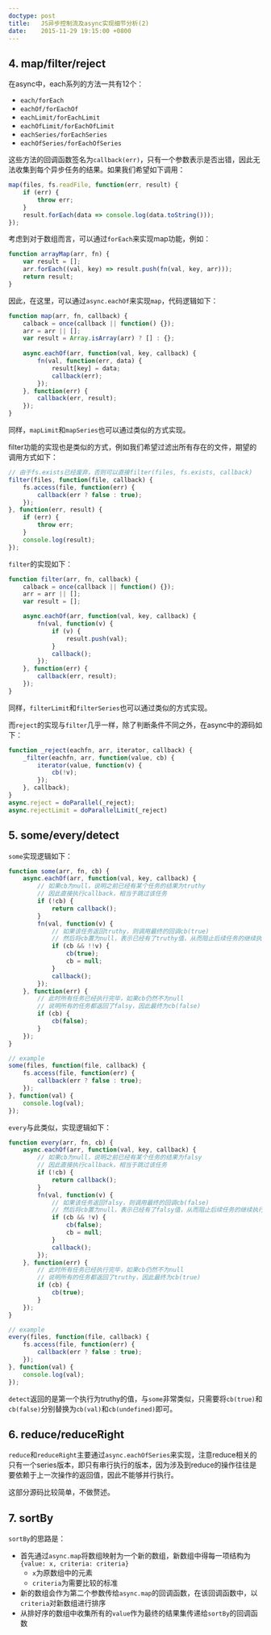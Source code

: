 ```yaml
---
doctype: post
title:   JS异步控制流及async实现细节分析(2)
date:    2015-11-29 19:15:00 +0800
---
```


## 4. map/filter/reject

在async中，each系列的方法一共有12个：

- `each/forEach`
- `eachOf/forEachOf`
- `eachLimit/forEachLimit`
- `eachOfLimit/forEachOfLimit`
- `eachSeries/forEachSeries`
- `eachOfSeries/forEachOfSeries`

这些方法的回调函数签名为`callback(err)`，只有一个参数表示是否出错，因此无法收集到每个异步任务的结果。如果我们希望如下调用：

```javascript
map(files, fs.readFile, function(err, result) {
	if (err) {
		throw err;
	}
	result.forEach(data => console.log(data.toString()));
});
```

考虑到对于数组而言，可以通过`forEach`来实现map功能，例如：

```javascript
function arrayMap(arr, fn) {
	var result = [];
	arr.forEach((val, key) => result.push(fn(val, key, arr)));
	return result;
}
```

因此，在这里，可以通过`async.eachOf`来实现`map`，代码逻辑如下：

```javascript
function map(arr, fn, callback) {
	calback = once(callback || function() {});
	arr = arr || [];
	var result = Array.isArray(arr) ? [] : {};
	
	async.eachOf(arr, function(val, key, callback) {
		fn(val, function(err, data) {
			result[key] = data;
			callback(err);
		});
	}, function(err) {
		callback(err, result);
	});
}
```

同样，`mapLimit`和`mapSeries`也可以通过类似的方式实现。

filter功能的实现也是类似的方式，例如我们希望过滤出所有存在的文件，期望的调用方式如下：

```javascript
// 由于fs.exists已经废弃，否则可以直接filter(files, fs.exists, callback)
filter(files, function(file, callback) {
	fs.access(file, function(err) {
		callback(err ? false : true);
	});
}, function(err, result) {
	if (err) {
		throw err;
	}
	console.log(result);
});
```

`filter`的实现如下：

```javascript
function filter(arr, fn, callback) {
	calback = once(callback || function() {});
	arr = arr || [];
	var result = [];

	async.eachOf(arr, function(val, key, callback) {
		fn(val, function(v) {
			if (v) {
				result.push(val);
			}
			callback();
		});
	}, function(err) {
		callback(err, result);
	});
}
```

同样，`filterLimit`和`filterSeries`也可以通过类似的方式实现。

而`reject`的实现与`filter`几乎一样，除了判断条件不同之外，在async中的源码如下：

```javascript
function _reject(eachfn, arr, iterator, callback) {
    _filter(eachfn, arr, function(value, cb) {
        iterator(value, function(v) {
            cb(!v);
        });
    }, callback);
}
async.reject = doParallel(_reject);
async.rejectLimit = doParallelLimit(_reject)
```

## 5. some/every/detect

`some`实现逻辑如下：

```javascript
function some(arr, fn, cb) {
	async.eachOf(arr, function(val, key, callback) {
		// 如果cb为null，说明之前已经有某个任务的结果为truthy
		// 因此直接执行callback，相当于跳过该任务
		if (!cb) {
			return callback();
		}
		fn(val, function(v) {
			// 如果该任务返回truthy，则调用最终的回调cb(true)
			// 然后将cb置为null，表示已经有了truthy值，从而阻止后续任务的继续执行
			if (cb && !!v) {
				cb(true);
				cb = null;
			}
			callback();
		});
	}, function(err) {
		// 此时所有任务已经执行完毕，如果cb仍然不为null
		// 说明所有的任务都返回了falsy，因此最终为cb(false)
		if (cb) {
			cb(false);
		}
	});
}

// example
some(files, function(file, callback) {
	fs.access(file, function(err) {
		callback(err ? false : true);
	});
}, function(val) {
	console.log(val);
});
```

`every`与此类似，实现逻辑如下：

```javascript
function every(arr, fn, cb) {
	async.eachOf(arr, function(val, key, callback) {
		// 如果cb为null，说明之前已经有某个任务的结果为falsy
		// 因此直接执行callback，相当于跳过该任务
		if (!cb) {
			return callback();
		}
		fn(val, function(v) {
			// 如果该任务返回falsy，则调用最终的回调cb(false)
			// 然后将cb置为null，表示已经有了falsy值，从而阻止后续任务的继续执行
			if (cb && !v) {
				cb(false);
				cb = null;
			}
			callback();
		});
	}, function(err) {
		// 此时所有任务已经执行完毕，如果cb仍然不为null
		// 说明所有的任务都返回了truthy，因此最终为cb(true)
		if (cb) {
			cb(true);
		}
	});
}

// example
every(files, function(file, callback) {
	fs.access(file, function(err) {
		callback(err ? false : true);
	});
}, function(val) {
	console.log(val);
});
```

`detect`返回的是第一个执行为truthy的值，与`some`非常类似，只需要将`cb(true)`和`cb(false)`分别替换为`cb(val)`和`cb(undefined)`即可。

## 6. reduce/reduceRight

`reduce`和`reduceRight`主要通过`async.eachOfSeries`来实现，注意reduce相关的只有一个series版本，即只有串行执行的版本，因为涉及到reduce的操作往往是要依赖于上一次操作的返回值，因此不能够并行执行。

这部分源码比较简单，不做赘述。

## 7. sortBy

`sortBy`的思路是：

- 首先通过`async.map`将数组映射为一个新的数组，新数组中得每一项结构为`{value: x, criteria: criteria}`
	- `x`为原数组中的元素
	- `criteria`为需要比较的标准
- 新的数组会作为第二个参数传给`async.map`的回调函数，在该回调函数中，以`criteria`对新数组进行排序
- 从排好序的数组中收集所有的`value`作为最终的结果集传递给`sortBy`的回调函数
